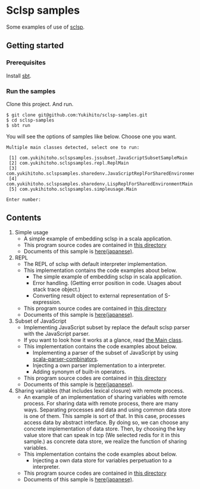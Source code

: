 # Sclsp samples
 
 Some examples of use of [sclsp](https://github.com/Yukihito/sclsp).
 
## Getting started
### Prerequisites
 Install [sbt](https://www.scala-sbt.org/download.html).
 
### Run the samples
Clone this project. And run.
```
$ git clone git@github.com:Yukihito/sclsp-samples.git
$ cd sclsp-samples
$ sbt run  
```

You will see the options of samples like below. Choose one you want.

```
Multiple main classes detected, select one to run:

 [1] com.yukihitoho.sclspsamples.jssubset.JavaScriptSubsetSampleMain
 [2] com.yukihitoho.sclspsamples.repl.ReplMain
 [3] com.yukihitoho.sclspsamples.sharedenv.JavaScriptReplForSharedEnvironmentMain
 [4] com.yukihitoho.sclspsamples.sharedenv.LispReplForSharedEnvironmentMain
 [5] com.yukihitoho.sclspsamples.simpleusage.Main

Enter number: 
```

## Contents
1. Simple usage
   - A simple example of embedding sclsp in a scala application.
   - This program source codes are contained in [this directory](https://github.com/Yukihito/sclsp-samples/tree/master/src/main/scala/com/yukihitoho/sclspsamples/simpleusage)
   - Documents of this sample is [here(japanese)](https://github.com/Yukihito/sclsp-samples/tree/master/docs/SIMPLE_USAGE.ja.md).
2. REPL
   - The REPL of sclsp with default interpreter implementation.
   - This implementation contains the code examples about below.
     - The simple example of embedding sclsp in scala application.
     - Error handling. (Getting error position in code. Usages about stack trace object.)
     - Converting result object to external representation of S-expression.
   - This program source codes are contained in [this directory](https://github.com/Yukihito/sclsp-samples/tree/master/src/main/scala/com/yukihitoho/sclspsamples/repl)
   - Documents of this sample is [here(japanese)](https://github.com/Yukihito/sclsp-samples/tree/master/docs/REPL.ja.md).   
3. Subset of JavaScript
   - Implementing JavaScript subset by replace the default sclsp parser with the JavaScript parser.
   - If you want to look how it works at a glance, read [the Main class](https://github.com/Yukihito/sclsp-samples/blob/master/src/main/scala/com/yukihitoho/sclspsamples/jssubset/Main.scala).
   - This implementation contains the code examples about below.
     - Implementing a parser of the subset of JavaScript by using [scala-parser-combinators](https://github.com/scala/scala-parser-combinators).
     - Injecting a own parser implementation to a interpreter.
     - Adding synonym of built-in operators.
   - This program source codes are contained in [this directory](https://github.com/Yukihito/sclsp-samples/tree/master/src/main/scala/com/yukihitoho/sclspsamples/jssubset)
   - Documents of this sample is [here(japanese)](https://github.com/Yukihito/sclsp-samples/tree/master/docs/JAVASCRIPT_SUBSET.ja.md).
4. Sharing variables (that includes lexical closure) with remote process.
   - An example of an implementation of sharing variables with remote process.
     For sharing data with remote process, there are many ways. Separating processes and data and using common data store is one of them. This sample is sort of that.
     In this case, processes access data by abstract interface. By doing so, we can choose any concrete implementation of data store. 
     Then, by choosing the key value store that can speak in tcp (We selected redis for it in this sample.) as concrete data store, we realize the function of sharing variables.
   - This implementation contains the code examples about below.
     - Injecting a own data store for variables perpetuation to a interpreter.
   - This program source codes are contained in [this directory](https://github.com/Yukihito/sclsp-samples/tree/master/src/main/scala/com/yukihitoho/sclspsamples/sharedenv)
   - Documents of this sample is [here(japanese)](https://github.com/Yukihito/sclsp-samples/tree/master/docs/SHARED_ENVIRONMENT.ja.md).
